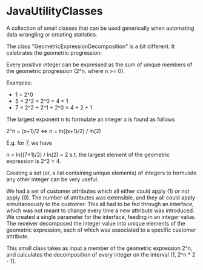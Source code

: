 # JavaUtilityClasses

A collection of small classes that can be used generically when automating data wrangling or creating statistics.


The class "GeometricExpressionDecomposition" is a bit different. It celebrates the geometric progression:

Every positive integer can be expressed as the sum of unique members of the geometric progression (2^n, where n >= 0).

Examples: 

- 1 = 2^0
- 5 = 2^2 + 2^0 = 4 + 1
- 7 = 2^2 + 2^1 + 2^0 = 4 + 2 + 1

The largest exponent n to formulate an integer x is found as follows

2^n = (x+1)/2 <=> 
n	= ln((x+1)/2) / ln(2)

E.g. for 7, we have

n	= ln((7+1)/2) / ln(2) = 2
s.t. the largest element of the geometric expression is 2^2 = 4.

Creating a set (or, a list containing unique elements) of integers to formulate any other integer can be very useful. 

We had a set of customer attributes which all either could apply (1) or not apply (0). The number of attributes was extensible, and they all could apply simultaneously to the customer. This all had to be fed through an interface, which was not meant to change every time a new attribute was introduced. We created a single parameter for the interface, feeding in an integer value. The receiver decomposed the integer value into unique elements of the geometric expression, each of which was associated to a specific customer attribute.

This small class takes as input a member of the geometric expression 2^n, and calculates the decomposition of every integer on the interval [1, 2^n * 2 - 1]. 

